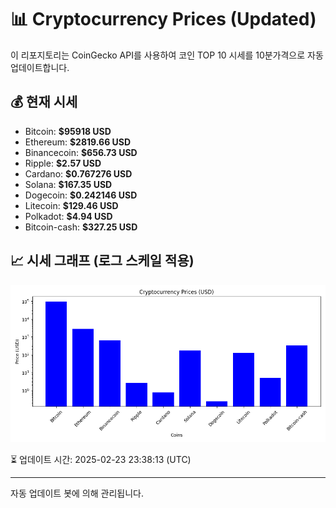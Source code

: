 
# 📊 Cryptocurrency Prices (Updated)

이 리포지토리는 CoinGecko API를 사용하여 코인 TOP 10 시세를 10분가격으로 자동 업데이트합니다.

## 💰 현재 시세
- Bitcoin: **$95918 USD**
- Ethereum: **$2819.66 USD**
- Binancecoin: **$656.73 USD**
- Ripple: **$2.57 USD**
- Cardano: **$0.767276 USD**
- Solana: **$167.35 USD**
- Dogecoin: **$0.242146 USD**
- Litecoin: **$129.46 USD**
- Polkadot: **$4.94 USD**
- Bitcoin-cash: **$327.25 USD**

## 📈 시세 그래프 (로그 스케일 적용)
![Crypto Prices](crypto_prices.png)

⏳ 업데이트 시간: 2025-02-23 23:38:13 (UTC)

---
자동 업데이트 봇에 의해 관리됩니다.
